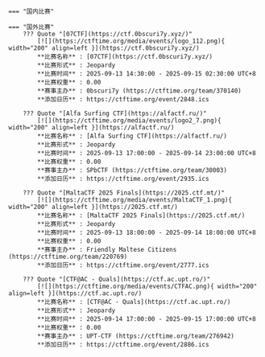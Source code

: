     === "国内比赛"
    
    === "国外比赛"
        ??? Quote "[07CTF](https://ctf.0bscuri7y.xyz/)"  
            [![](https://ctftime.org/media/events/logo_112.png){ width="200" align=left }](https://ctf.0bscuri7y.xyz/)  
            **比赛名称** : [07CTF](https://ctf.0bscuri7y.xyz/)  
            **比赛形式** : Jeopardy  
            **比赛时间** : 2025-09-13 14:30:00 - 2025-09-15 02:30:00 UTC+8  
            **比赛权重** : 0.00  
            **赛事主办** : 0bscuri7y (https://ctftime.org/team/370140)  
            **添加日历** : https://ctftime.org/event/2848.ics  
            
        ??? Quote "[Alfa Surfing CTF](https://alfactf.ru/)"  
            [![](https://ctftime.org/media/events/logo2_7.png){ width="200" align=left }](https://alfactf.ru/)  
            **比赛名称** : [Alfa Surfing CTF](https://alfactf.ru/)  
            **比赛形式** : Jeopardy  
            **比赛时间** : 2025-09-13 17:00:00 - 2025-09-14 23:00:00 UTC+8  
            **比赛权重** : 0.00  
            **赛事主办** : SPbCTF (https://ctftime.org/team/30003)  
            **添加日历** : https://ctftime.org/event/2935.ics  
            
        ??? Quote "[MaltaCTF 2025 Finals](https://2025.ctf.mt/)"  
            [![](https://ctftime.org/media/events/MaltaCTF_1.png){ width="200" align=left }](https://2025.ctf.mt/)  
            **比赛名称** : [MaltaCTF 2025 Finals](https://2025.ctf.mt/)  
            **比赛形式** : Jeopardy  
            **比赛时间** : 2025-09-13 18:00:00 - 2025-09-14 18:00:00 UTC+8  
            **比赛权重** : 0.00  
            **赛事主办** : Friendly Maltese Citizens (https://ctftime.org/team/220769)  
            **添加日历** : https://ctftime.org/event/2777.ics  
            
        ??? Quote "[CTF@AC - Quals](https://ctf.ac.upt.ro/)"  
            [![](https://ctftime.org/media/events/CTFAC.png){ width="200" align=left }](https://ctf.ac.upt.ro/)  
            **比赛名称** : [CTF@AC - Quals](https://ctf.ac.upt.ro/)  
            **比赛形式** : Jeopardy  
            **比赛时间** : 2025-09-14 17:00:00 - 2025-09-15 17:00:00 UTC+8  
            **比赛权重** : 0.00  
            **赛事主办** : UPT-CTF (https://ctftime.org/team/276942)  
            **添加日历** : https://ctftime.org/event/2886.ics  
            
